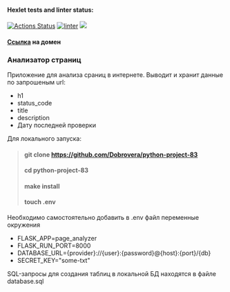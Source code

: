 #### Hexlet tests and linter status:
[![Actions Status](https://github.com/Dobrovera/python-project-83/workflows/hexlet-check/badge.svg)](https://github.com/Dobrovera/python-project-83/actions) [![linter](https://github.com/Dobrovera/python-project-83/actions/workflows/linter.yml/badge.svg)](https://github.com/Dobrovera/python-project-83/actions/workflows/linter.yml) <a href="https://codeclimate.com/github/Dobrovera/python-project-83/maintainability"><img src="https://api.codeclimate.com/v1/badges/2062294c2fbac526d5ab/maintainability" /></a>

#### [Ссылка](https://python-project-83-production-33cc.up.railway.app/) на домен

### Анализатор страниц

Приложение для анализа сраниц в интернете. Выводит и хранит данные по запрошеным url:
 + h1
 + status_code
 + title
 + description
 + Дату последней проверки
 
Для локального запуска:
> #### git clone https://github.com/Dobrovera/python-project-83
> 
> #### cd python-project-83
> 
> #### make install
> 
> #### touch .env


Необходимо самостоятельно добавить в .env файл переменные окрyжения 

+ FLASK_APP=page_analyzer 
+ FLASK_RUN_PORT=8000 
+ DATABASE_URL={provider}://{user}:{password}@{host}:{port}/{db} 
+ SECRET_KEY="some-txt"

SQL-запросы для создания таблиц в локальной БД находятся в файле database.sql